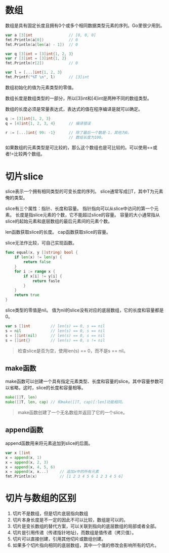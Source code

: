 
# 数组
数组是具有固定长度且拥有0个或多个相同数据类型元素的序列。Go里很少用到。
```go
var a [3]int                // [0, 0, 0]
fmt.Println(a[0])           // 0
fmt.Println(a[len(a) - 1])  // 0

var q [3]int = [3]int{1, 2, 3}
var r [3]int = [3]int{1, 2}
fmt.Println(r[2])           // 0

var l = [...]int{1, 2, 3}
fmt.Printf("%T \n", l)      // [3]int
```
数组初始化的值为元素类型的零值。

数组长度是数组类型的一部分，所以[3]int和[4]int是两种不同的数组类型。

数组的长度必须是常量表达式，表达式的值在程序编译是就可以确定。

```go
q := [3]int{1, 2, 3}
q = [4]int{1, 2, 3, 4}      // 编译错误
```

```go
r := [...]int{ 99: -1}      // 除了最后一个数是-1，其他为0。 
                            // 数组长度为100。

```

如果数组的元素类型是可比较的，那么这个数组也是可比较的。可以使用==或者!=比较两个数组。

# 切片slice
slice表示一个拥有相同类型的可变长度的序列。
slice通常写成[]T，其中T为元素俺的类型。

slice有三个属性：指针、长度和容量。
指针指向可以从slice中访问的第一个元素。
长度是指slice元素的个数，它不能超过slice的容量。
容量的大小通常指从slice的起始元素和底层数组的最后元素间的元素个数。

len函数获取slice的长度。
cap函数获取slice的容量。

slice无法作比较，可自己实现函数。
```go
func equal(x, y []string) bool {
	if len(x) != len(y) {
		return false
    }
    for i := range x {
    	if x[i] != y[i] {
    		return fasle
        }   
    }
    return true
}
```

slice类型的零值是nil。
值为nil的slice没有对应的底层数组，它的长度和容量都是0。

```go
var s []int         // len(s) == 0, s == nil
s = nil             // len(s) == 0, s == nil
s = []int(nil)      // len(s) == 0, s == nil
s = []int{}         // len(s) == 0, s != nil
```
> 检查slice是否为空，使用len(s) == 0，而不是s == nil。

## make函数
make函数可以创建一个具有指定元素类型、长度和容量的slice。其中容量参数可以省略，这时，slice的长度和容量相等。
```go
make([]T, len)
make([]T, len, cap) // 和make([]T, cap)[:len]功能相同。
```
> make函数创建了一个无名数组并返回了它的一个slice。

## append函数
append函数用来将元素追加到slice的后面。

```go
var x []int
x = append(x, 1)
x = append(x, 2, 3)
x = append(x, 4, 5, 6)
x = append(x, x...)     // 追加x中的所有元素
fmt.Println(x)          // [1 2 3 4 5 6 1 2 3 4 5 6]
```

# 切片与数组的区别
1. 切片不是数组，但是切片底层指向数组
2. 切片本身长度是不一定的因此不可以比较，数组是可以的。
3. 切片是变长数组的替代方案，可以关联到指向的底层数组的局部或者全部。
4. 切片是引用传递（传递指针地址)，而数组是值传递（拷贝值）。
5. 切片可以直接创建，引用其他切片或数组创建。
6. 如果多个切片指向相同的底层数组，其中一个值的修改会影响所有的切片。